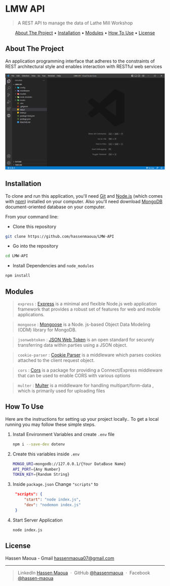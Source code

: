 # LMW API

> A REST API to manage the data of Lathe Mill Workshop

<p align="center">
  <a href="#about-the-project">About The Project</a> •
  <a href="#installation">Installation</a> •
  <a href="#modules">Modules</a> •
  <a href="#how-to-use">How To Use</a> •
  <a href="#license">License</a>
</p>

## About The Project

An application programming interface that adheres to the constraints of REST architectural style and enables interaction with RESTful web services

![screenshot](screenshot.png)

## Installation

To clone and run this application, you'll need [Git](https://git-scm.com) and [Node.js](https://nodejs.org/en/download/) (which comes with [npm](http://npmjs.com)) installed on your computer. Also you'll need download [MongoDB](https://www.mongodb.com/try/download/community) document-oriented database on your computer.

From your command line:

- Clone this repository

```bash
git clone https://github.com/hassenmaoua/LMW-API
```

- Go into the repository

```bash
cd LMW-API
```

- Install Dependencies and `node_modules`

```bash
npm install
```

## Modules

> `express` : [Express](https://expressjs.com/) is a minimal and flexible Node.js web application framework that provides a robust set of features for web and mobile applications.

> `mongoose` : [Mongoose](https://mongoosejs.com/) is a Node. js-based Object Data Modeling (ODM) library for MongoDB.

> `jsonwebtoken` : [JSON Web Token](https://www.npmjs.com/package/jsonwebtoken) is an open standard for securely transferring data within parties using a JSON object.

> `cookie-parser` : [Cookie Parser](https://www.npmjs.com/package/cookie-parser) is a middleware which parses cookies attached to the client request object.

> `cors` : [Cors](https://www.npmjs.com/package/cors) is a package for providing a Connect/Express middleware that can be used to enable CORS with various options

> `multer` : [Multer](https://www.npmjs.com/package/multer) is a middleware for handling multipart/form-data , which is primarily used for uploading files

## How To Use

Here are the instructions for setting up your project locally..
To get a local running you may follow these simple steps.

1. Install Environment Variables and create `.env` file

   ```sh
   npm i --save-dev dotenv
   ```

2. Create this variables inside `.env`

   ```sh
   MONGO_URI=mongodb://127.0.0.1/{Your DataBase Name}
   API_PORT={Any Number}
   TOKEN_KEY={Random String}
   ```

3. Inside `package.json` Change `"scripts"` to

   ```json
    "scripts": {
        "start": "node index.js",
        "dev": "nodemon index.js"
    }
   ```

4. Start Server Application

   ```sh
   node index.js
   ```

## License

Hassen Maoua - Gmail [hassenmaoua07@gmail.com](https://mail.google.com/mail/?view=cm&fs=1&to=hassenmaoua07@gmail.com&su=About+LMW+API)

---

> LinkedIn [Hassen Maoua](https://linkedin.com/in/hassen-maoua-215683251) &nbsp;&middot;&nbsp;
> GitHub [@hassenmaoua](https://github.com/hassenmaoua) &nbsp;&middot;&nbsp;
> Facebook [@hassen-maoua](https://facebook.com/hassen.maoua)
